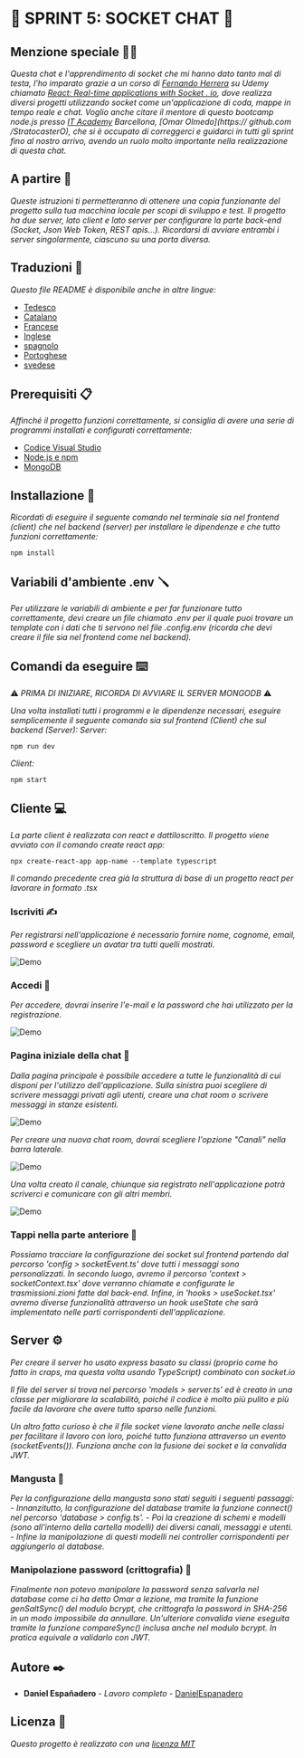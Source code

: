 # 💬 SPRINT 5: SOCKET CHAT 💬

## Menzione speciale 🙏🏻

_Questa chat e l'apprendimento di socket che mi hanno dato tanto mal di testa, l'ho imparato grazie a un corso di [Fernando Herrera](https://github.com/Klerith) su Udemy chiamato [React: Real-time applications with Socket . io](https://www.udemy.com/course/react-socket-io-fernando/), dove realizza diversi progetti utilizzando socket come un'applicazione di coda, mappe in tempo reale e chat._
_Voglio anche citare il mentore di questo bootcamp node.js presso [IT Academy](https://www.barcelonactiva.cat/es/itacademy#mesinfo) Barcellona, ​​​​​​[Omar Olmedo](https:// github.com /StratocasterO), che si è occupato di correggerci e guidarci in tutti gli sprint fino al nostro arrivo, avendo un ruolo molto importante nella realizzazione di questa chat._

## A partire 🚀

_Queste istruzioni ti permetteranno di ottenere una copia funzionante del progetto sulla tua macchina locale per scopi di sviluppo e test._
_Il progetto ha due server, lato client e lato server per configurare la parte back-end (Socket, Json Web Token, REST apis...). Ricordarsi di avviare entrambi i server singolarmente, ciascuno su una porta diversa._

## Traduzioni 💬

_Questo file README è disponibile anche in altre lingue:_
- [Tedesco](https://github.com/DanielEspanadero/sprint-5-socket-chat/blob/main/docs/README-de.md)
- [Catalano](https://github.com/DanielEspanadero/sprint-5-socket-chat/blob/main/docs/README-cat.md)
- [Francese](https://github.com/DanielEspanadero/sprint-5-socket-chat/blob/main/docs/README-fr.md)
- [Inglese](https://github.com/DanielEspanadero/sprint-5-socket-chat/blob/main/README.md)
- [spagnolo](https://github.com/DanielEspanadero/sprint-5-socket-chat/blob/main/docs/README-es.md)
- [Portoghese](https://github.com/DanielEspanadero/sprint-5-socket-chat/blob/main/docs/README-pt.md)
- [svedese](https://github.com/DanielEspanadero/sprint-5-socket-chat/blob/main/docs/README-se.md)

## Prerequisiti 📋

_Affinché il progetto funzioni correttamente, si consiglia di avere una serie di programmi installati e configurati correttamente:_

- [Codice Visual Studio](https://code.visualstudio.com/download)
- [Node.js e npm](https://nodejs.org/es/)
- [MongoDB](https://docs.mongodb.com/manual/installation/)

## Installazione 🔧

_Ricordati di eseguire il seguente comando nel terminale sia nel frontend (client) che nel backend (server) per installare le dipendenze e che tutto funzioni correttamente:_
```
npm install
```

## Variabili d'ambiente .env 🪛

_Per utilizzare le variabili di ambiente e per far funzionare tutto correttamente, devi creare un file chiamato .env per il quale puoi trovare un template con i dati che ti servono nel file .config.env (ricorda che devi creare il file sia nel frontend come nel backend)._

## Comandi da eseguire ⌨️

⚠️ _PRIMA DI INIZIARE, RICORDA DI AVVIARE IL SERVER MONGODB_ ⚠️

_Una volta installati tutti i programmi e le dipendenze necessari, eseguire semplicemente il seguente comando sia sul frontend (Client) che sul backend (Server):_
_Server:_
```
npm run dev
```
_Client:_
```
npm start
```

## Cliente 💻

_La parte client è realizzata con react e dattiloscritto. Il progetto viene avviato con il comando create react app:_
```
npx create-react-app app-name --template typescript
```

_Il comando precedente crea già la struttura di base di un progetto react per lavorare in formato .tsx_

### Iscriviti ✍️

_Per registrarsi nell'applicazione è necessario fornire nome, cognome, email, password e scegliere un avatar tra tutti quelli mostrati._

![Demo](https://github.com/DanielEspanadero/sprint-5-socket-chat/blob/main/docs/5.png)

### Accedi 🚪

_Per accedere, dovrai inserire l'e-mail e la password che hai utilizzato per la registrazione._

![Demo](https://github.com/DanielEspanadero/sprint-5-socket-chat/blob/main/docs/4.png)

### Pagina iniziale della chat 🏡

_Dalla pagina principale è possibile accedere a tutte le funzionalità di cui disponi per l'utilizzo dell'applicazione. Sulla sinistra puoi scegliere di scrivere messaggi privati ​​agli utenti, creare una chat room o scrivere messaggi in stanze esistenti._

![Demo](https://github.com/DanielEspanadero/sprint-5-socket-chat/blob/main/docs/1.png)

_Per creare una nuova chat room, dovrai scegliere l'opzione "Canali" nella barra laterale._

![Demo](https://github.com/DanielEspanadero/sprint-5-socket-chat/blob/main/docs/2.png)

_Una volta creato il canale, chiunque sia registrato nell'applicazione potrà scriverci e comunicare con gli altri membri._

![Demo](https://github.com/DanielEspanadero/sprint-5-socket-chat/blob/main/docs/3.png)

### Tappi nella parte anteriore 📨

_Possiamo tracciare la configurazione dei socket sul frontend partendo dal percorso 'config > socketEvent.ts' dove tutti i messaggi sono personalizzati. In secondo luogo, avremo il percorso 'context > socketContext.tsx' dove verranno chiamate e configurate le trasmissioni.zioni fatte dal back-end. Infine, in 'hooks > useSocket.tsx' avremo diverse funzionalità attraverso un hook useState che sarà implementato nelle parti corrispondenti dell'applicazione._

## Server ⚙️

_Per creare il server ho usato express basato su classi (proprio come ho fatto in craps, ma questa volta usando TypeScript) combinato con socket.io_

_Il file del server si trova nel percorso 'models > server.ts' ed è creato in una classe per migliorare la scalabilità, poiché il codice è molto più pulito e più facile da lavorare che avere tutto sparso nelle funzioni._

_Un altro fatto curioso è che il file socket viene lavorato anche nelle classi per facilitare il lavoro con loro, poiché tutto funziona attraverso un evento (socketEvents()). Funziona anche con la fusione dei socket e la convalida JWT._

### Mangusta 📝

_Per la configurazione della mangusta sono stati seguiti i seguenti passaggi:_
_- Innanzitutto, la configurazione del database tramite la funzione connect() nel percorso 'database > config.ts'._
_- Poi la creazione di schemi e modelli (sono all'interno della cartella modelli) dei diversi canali, messaggi e utenti._
_- Infine la manipolazione di questi modelli nei controller corrispondenti per aggiungerlo al database._

### Manipolazione password (crittografia) 🔐

_Finalmente non potevo manipolare la password senza salvarla nel database come ci ha detto Omar a lezione, ma tramite la funzione genSaltSync() del modulo bcrypt, che crittografa la password in SHA-256 in un modo impossibile da annullare. Un'ulteriore convalida viene eseguita tramite la funzione compareSync() inclusa anche nel modulo bcrypt. In pratica equivale a validarlo con JWT._

## Autore ✒️

* **Daniel Españadero** - *Lavoro completo* - [DanielEspanadero](https://github.com/DanielEspanadero)

## Licenza 📄

_Questo progetto è realizzato con una [licenza MIT](https://github.com/DanielEspanadero/sprint-5-socket-chat/blob/main/LICENSE)_